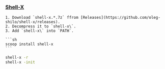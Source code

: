 ### [Shell-X](https://github.com/oleg-shilo/shell-x)

````{tab} From releases
1. Download `shell-x.*.7z` ffrom [Releases](https://github.com/oleg-shilo/shell-x/releases).
2. Decompress it to `shell-x\`.
3. Add `shell-x\` into `PATH`.
````

````{tab} scoop
```sh
scoop install shell-x
```
````

```sh
shell-x -r
shell-x -init
```